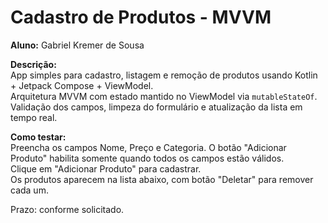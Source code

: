 # Cadastro de Produtos - MVVM

**Aluno:** Gabriel Kremer de Sousa

**Descrição:**  
App simples para cadastro, listagem e remoção de produtos usando Kotlin + Jetpack Compose + ViewModel.  
Arquitetura MVVM com estado mantido no ViewModel via `mutableStateOf`.  
Validação dos campos, limpeza do formulário e atualização da lista em tempo real.

**Como testar:**  
Preencha os campos Nome, Preço e Categoria. O botão "Adicionar Produto" habilita somente quando todos os campos estão válidos.  
Clique em "Adicionar Produto" para cadastrar.  
Os produtos aparecem na lista abaixo, com botão "Deletar" para remover cada um.  

Prazo: conforme solicitado.
